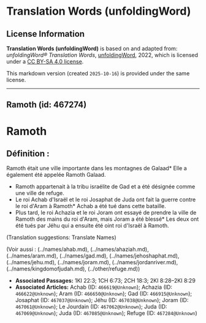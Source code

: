 # Translation Words (unfoldingWord)

## License Information

**Translation Words (unfoldingWord)** is based on and adapted from: _unfoldingWord® Translation Words_, [unfoldingWord](https://unfoldingword.org/utw), 2022, which is licensed under a [CC BY-SA 4.0 license](https://creativecommons.org/licenses/by-sa/4.0/legalcode.en).

This markdown version (created `2025-10-16`) is provided under the same license.



--------------------------------

## Ramoth (id: 467274)

Ramoth
======

Définition :
------------

Ramoth était une ville importante dans les montagnes de Galaad\* Elle a également été appelée Ramoth Galaad.

* Ramoth appartenait à la tribu israélite de Gad et a été désignée comme une ville de refuge.
* Le roi Achab d'Israël et le roi Josaphat de Juda ont fait la guerre contre le roi d'Aram à Ramoth\* Achab a été tué dans cette bataille.
* Plus tard, le roi Achazia et le roi Joram ont essayé de prendre la ville de Ramoth des mains du roi d'Aram, mais Joram a été blessé\* Les deux ont été tués par Jéhu qui a ensuite été oint roi d'Israël à Ramoth.

(Translation suggestions: Translate Names)

(Voir aussi : (../names/ahab.md), (../names/ahaziah.md), (../names/aram.md), (../names/gad.md), (../names/jehoshaphat.md), (../names/jehu.md), (../names/joram.md), (../names/jordanriver.md), (../names/kingdomofjudah.md), (../other/refuge.md))

* **Associated Passages:** 1KI 22:3; 1CH 6:73; 2CH 18:3; 2KI 8:28–2KI 8:29
* **Associated Articles:** Achab (ID: `466619@Unknown`); Achazia (ID: `466622@Unknown`); Aram (ID: `466650@Unknown`); Gad (ID: `466915@Unknown`); Josaphat (ID: `467037@Unknown`); Jéhu (ID: `467038@Unknown`); Joram (ID: `467061@Unknown`); Le Jourdain (ID: `467062@Unknown`); Juda (ID: `467069@Unknown`); Juda (ID: `467085@Unknown`); Refuge (ID: `467284@Unknown`)

